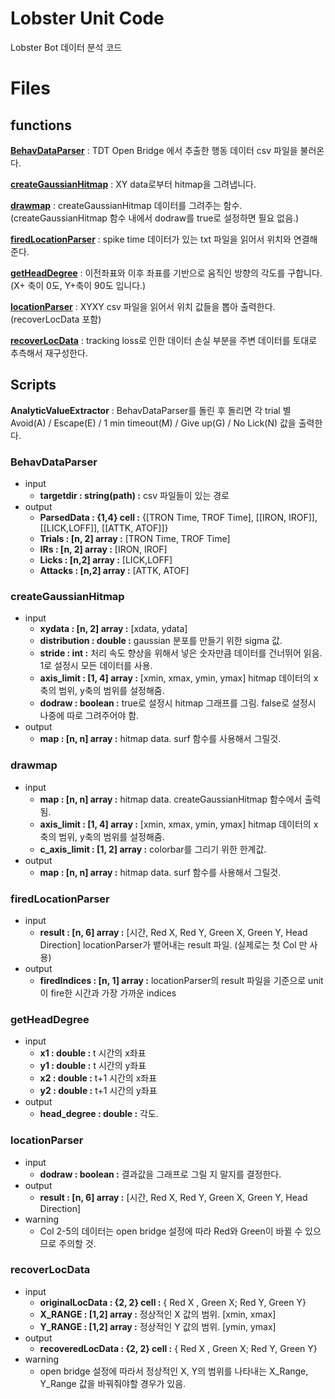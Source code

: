 # Lobster Unit Code

Lobster Bot 데이터 분석 코드

# Files
## functions
[**BehavDataParser**](#behavdataparser) : TDT Open Bridge 에서 추출한 행동 데이터 csv 파일을 불러온다.

[**createGaussianHitmap**](#creategaussianhitmap) : XY data로부터 hitmap을 그려냅니다.

[**drawmap**](#drawmap) : createGaussianHitmap 데이터를 그려주는 함수. (createGaussianHitmap 함수 내에서 dodraw를 true로 설정하면 필요 없음.)

[**firedLocationParser**](#firedlocationparser) : spike time 데이터가 있는 txt 파일을 읽어서 위치와 연결해준다.

[**getHeadDegree**](#getheaddegree) : 이전좌표와 이후 좌표를 기반으로 움직인 방향의 각도를 구합니다. (X+ 축이 0도, Y+축이 90도 입니다.)

[**locationParser**](#locationparser) : XYXY csv 파일을 읽어서 위치 값들을 뽑아 출력한다.(recoverLocData 포함)

[**recoverLocData**](#recoverlocdata) : tracking loss로 인한 데이터 손실 부분을 주변 데이터를 토대로 추측해서 재구성한다.

## Scripts
**AnalyticValueExtractor** : BehavDataParser를 돌린 후 돌리면 각 trial 별 Avoid(A) / Escape(E) / 1 min timeout(M) / Give up(G) / No Lick(N) 값을 출력한다.


### BehavDataParser
- input
	- **targetdir : string(path) :** csv 파일들이 있는 경로
- output
	- **ParsedData : {1,4} cell :** {[TRON Time, TROF Time], [[IRON, IROF]], [[LICK,LOFF]], [[ATTK, ATOF]]}
	- **Trials : [n, 2] array :** [TRON Time, TROF Time]
	- **IRs : [n, 2] array :** [IRON, IROF]
	- **Licks : [n,2] array :** [LICK,LOFF]
	- **Attacks : [n,2] array :** [ATTK, ATOF]

### createGaussianHitmap
- input
	- **xydata : [n, 2] array :** [xdata, ydata]
	- **distribution : double :** gaussian 분포를 만들기 위한 sigma 값.
	- **stride : int :** 처리 속도 향상을 위해서 넣은 숫자만큼 데이터를 건너뛰어 읽음. 1로 설정시 모든 데이터를 사용.
	- **axis_limit : [1, 4] array :** [xmin, xmax, ymin, ymax] hitmap 데이터의 x축의 범위, y축의 범위를 설정해줌.
	- **dodraw : boolean :** true로 설정시 hitmap 그래프를 그림. false로 설정시 나중에 따로 그려주어야 함.
- output
	- **map : [n, n] array :** hitmap data. surf 함수를 사용해서 그릴것.

### drawmap
- input
	- **map : [n, n] array :** hitmap data. createGaussianHitmap 함수에서 출력됨.
	- **axis_limit : [1, 4] array :** [xmin, xmax, ymin, ymax] hitmap 데이터의 x축의 범위, y축의 범위를 설정해줌.
	- **c_axis_limit : [1, 2] array :** colorbar를 그리기 위한 한계값. 
- output
	- **map : [n, n] array :** hitmap data. surf 함수를 사용해서 그릴것.

### firedLocationParser
- input
	- **result : [n, 6] array :** [시간, Red X, Red Y, Green X, Green Y, Head Direction] locationParser가 뱉어내는 result 파일. (실제로는 첫 Col 만 사용)
- output
	- **firedIndices : [n, 1] array :** locationParser의 result 파일을 기준으로 unit이 fire한 시간과 가장 가까운 indices

### getHeadDegree
- input
	- **x1 : double :** t 시간의 x좌표 
	- **y1 : double :** t 시간의 y좌표
	- **x2 : double :** t+1 시간의 x좌표
	- **y2 : double :** t+1 시간의 y좌표
- output
	- **head_degree : double :** 각도.

### locationParser
- input
	- **dodraw : boolean :** 결과값을 그래프로 그릴 지 말지를 결정한다.
- output
	- **result : [n, 6] array :** [시간, Red X, Red Y, Green X, Green Y, Head Direction] 
- warning
	- Col 2-5의 데이터는 open bridge 설정에 따라 Red와 Green이 바뀔 수 있으므로 주의할 것.

### recoverLocData
- input
	- **originalLocData : {2, 2} cell :** { Red X , Green X; Red Y, Green Y}
	- **X_RANGE : [1,2] array :** 정상적인 X 값의 범위. [xmin, xmax]
	- **Y_RANGE : [1,2] array :** 정상적인 Y 값의 범위. [ymin, ymax]
- output
	- **recoveredLocData : {2, 2} cell :** { Red X , Green X; Red Y, Green Y}
- warning
	- open bridge 설정에 따라서 정상적인 X, Y의 범위를 나타내는 X_Range, Y_Range 값을 바꿔줘야할 경우가 있음.




